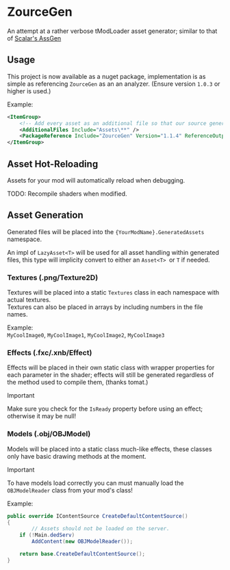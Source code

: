 # ZourceGen 

An attempt at a rather verbose tModLoader asset generator; similar to that of [Scalar's AssGen](https://github.com/ScalarVector1/AssGen/)

## Usage

This project is now available as a nuget package, implementation is as simple as referencing `ZourceGen` as an an analyzer. (Ensure version `1.0.3` or higher is used.)

Example:
```xml
<ItemGroup>
    <!-- Add every asset as an additional file so that our source generator can find it -->
    <AdditionalFiles Include="Assets\**" />
    <PackageReference Include="ZourceGen" Version="1.1.4" ReferenceOutputAssembly="false" OutputItemType="Analyzer" />
</ItemGroup>
```

## Asset Hot-Reloading

Assets for your mod will automatically reload when debugging.

TODO: Recompile shaders when modified.

## Asset Generation

Generated files will be placed into the `{YourModName}.GeneratedAssets` namespace.

An impl of `LazyAsset<T>` will be used for all asset handling within generated files, this type will implicity convert to either an `Asset<T> `or `T` if needed.

### Textures (.png/Texture2D)

Textures will be placed into a static `Textures` class in each namespace with actual textures.\
Textures can also be placed in arrays by including numbers in the file names.

Example:\
`MyCoolImage0`, `MyCoolImage1`, `MyCoolImage2`, `MyCoolImage3`

### Effects (.fxc/.xnb/Effect)

Effects will be placed in their own static class with wrapper properties for each parameter in the shader; effects will still be generated regardless of the method used to compile them, (thanks tomat.)

> [!IMPORTANT]
> Make sure you check for the `IsReady` property before using an effect; otherwise it may be null!

### Models (.obj/OBJModel)

Models will be placed into a static class much-like effects, these classes only have basic drawing methods at the moment.

> [!IMPORTANT]
> To have models load correctly you can must manually load the `OBJModelReader` class from your mod's class!
> 
> Example:
> ```cs
> public override IContentSource CreateDefaultContentSource()
> {
>         // Assets should not be loaded on the server.
>     if (!Main.dedServ)
>         AddContent(new OBJModelReader());
> 
>     return base.CreateDefaultContentSource();
> }
> ```
